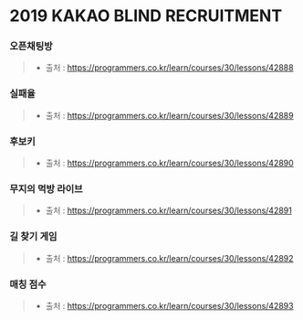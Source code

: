 # 2019 KAKAO BLIND RECRUITMENT

### 오픈채팅방
> * 출처 : https://programmers.co.kr/learn/courses/30/lessons/42888

### 실패율
> * 출처 : https://programmers.co.kr/learn/courses/30/lessons/42889

### 후보키
> * 출처 : https://programmers.co.kr/learn/courses/30/lessons/42890

### 무지의 먹방 라이브
> * 출처 : https://programmers.co.kr/learn/courses/30/lessons/42891

### 길 찾기 게임
> * 출처 : https://programmers.co.kr/learn/courses/30/lessons/42892

### 매칭 점수
> * 출처 : https://programmers.co.kr/learn/courses/30/lessons/42893
